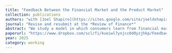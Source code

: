```yaml
---
title: "Feedback Between the Financial Market and the Product Market"
collection: publications
authors: "with [Joel Shapiro](https://sites.google.com/site/joeldshapiro/)"
journal: "Revise and resubmit at the *Review of Finance*"
abstract: "We study a model in which consumers learn from financial markets. Consumer learning creates a feedback effect; speculators trade on information about firm profitability, while consumers - who drive profitability - react to market information. The firm's pricing decision determines how informative the market becomes: high prices attract only high-valuation consumers, making speculator information about consumer valuations profitable; low prices induce all consumers to purchase, eliminating uncertainty and making speculator information worthless. Financial markets increase expected firm profits and can incentivize higher product quality. However, consumers may not benefit from financial market information, as it enables firms to extract consumer surplus."
paperurl: "https://www.dropbox.com/scl/fi/kuoiwl7ynjcc0d0yzjhkp/Feedback_June2025.pdf?rlkey=buk8iz54ickeppf5cf2ubau11&st=gxldyybp&dl=0"
year: 2025
category: working
---
```


